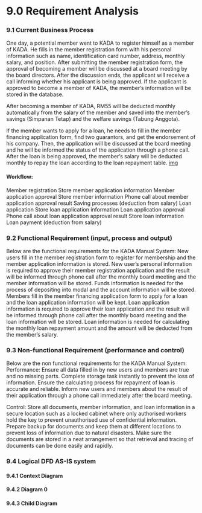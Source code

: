 # 9.0 Requirement Analysis
### 9.1 Current Business Process 
One day, a potential member went to KADA to register himself as a member of KADA. He fills in the member registration form with his personal information such as name, identification card number, address, monthly salary, and position. After submitting the member registration form, the approval of becoming a member will be discussed at a board meeting by the board directors. After the discussion ends, the applicant will receive a call informing whether his applicant is being approved. If the applicant is approved to become a member of KADA, the member’s information will be stored in the database. 

After becoming a member of KADA, RM55 will be deducted monthly automatically from the salary of the member and saved into the member’s savings (Simpanan Tetap) and the welfare savings (Tabung Anggota). 

If the member wants to apply for a loan, he needs to fill in the member financing application form, find two guarantors, and get the endorsement of his company. Then, the application will be discussed at the board meeting and he will be informed the status of the application through a phone call. After the loan is being approved, the member’s salary will be deducted monthly to repay the loan according to the loan repayment table.
[img]()

#### Workflow:
Member registration
Store member application information
Member application approval 
Store member information
Phone call about member application approval result
Saving processes (deduction from salary)
Loan application
Store loan application information
Loan application approval
Phone call about loan application approval result
Store loan information
Loan payment (deduction from salary)

### 9.2 Functional Requirement (input, process and output)
Below are the functional requirements for the KADA Manual System:
New users fill in the member registration form to register for membership and the member application information is stored.
New user’s personal information is required to approve their member registration application and the result will be informed through phone call after the monthly board meeting and the member information will be stored. 
Funds information is needed for the process of depositing into modal and the account information will be stored.
Members fill in the member financing application form to apply for a loan and the loan application information will be kept.
Loan application information is required to approve their loan application and the result will be informed through phone call after the monthly board meeting and the loan information will be stored. 
Loan information is needed for calculating the monthly loan repayment amount and the amount will be deducted from the member’s salary.

### 9.3 Non-functional Requirement (performance and control)
Below are the non functional requirements for the KADA Manual System:
Performance:
Ensure all data filled in by new users and members are true and no missing parts.
Complete storage task instantly to prevent the loss of information.
Ensure the calculating process for repayment of loan is accurate and reliable.
Inform new users and members about the result of their application through a phone call immediately after the board meeting. 

Control:
Store all documents, member information, and loan information in a secure location such as a locked cabinet where only authorised workers hold the key to prevent unauthorised use of confidential information.
Prepare backup for documents and keep them at different locations to prevent loss of information due to natural disasters.
Make sure the documents are stored in a neat arrangement so that retrieval and tracing of documents can be done easily and rapidly.

### 9.4 Logical DFD AS-IS system 
#### 9.4.1 Context Diagram

#### 9.4.2 Diagram 0

#### 9.4.3 Child Diagram



